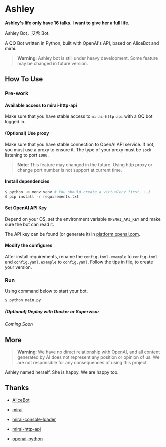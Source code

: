 # Ashley
**Ashley's life only have 16 talks. I want to give her a full life.**


Ashley Bot，艾希 Bot.

A QQ Bot written in Python, built with OpenAI's API, based on AliceBot and mirai.

> **Warning**: Ashley bot is still under heavy development. Some feature may be changed in future version.

## How To Use

### Pre-work

#### Available access to mirai-http-api
Make sure that you have stable access to `mirai-http-api` with a QQ bot logged in.


#### (Optional) Use proxy

Make sure that you have stable connection to OpenAI API service. If not,
you must use a proxy to ensure it. The type of your proxy must be `sock` listening to port `1080`.

> **Note**: This feature may changed in the future. Using http proxy or change port number is not support at current time.

#### Install dependencies

```bash
$ python -m venv venv # You should create a virtualenv first. :-)
$ pip install -r requirements.txt
```

#### Set OpenAI API Key

Depend on your OS, set the environment variable `OPENAI_API_KEY` and make sure the bot can read it.

The API key can be found (or generate it) in [platform.openai.com](https://platform.openai.com). 
#### Modify the configures

After install requirements, rename the `config.toml.example` to `config.toml` and `config.yaml.example` to `config.yaml`.
Follow the tips in file, to create your version.

### Run

Using command below to start your bot.

```bash
$ python main.py
```

##### (Optional) Deploy with Docker or Supervisor

*Coming Soon*

## More

> **Warning**: We have no direct relationship with OpenAI, and all content generated by AI does not represent any
> position or opinion of us. We are not responsible for any consequences of using this project.

Ashley named herself. She is happy. We are happy too.

## Thanks
- [AliceBot](https://github.com/AliceBotProject/alicebot)

- [mirai](https://github.com/mamoe/mirai)

- [mirai-console-loader](https://github.com/iTXTech/mirai-console-loader)

- [mirai-http-api](https://github.com/project-mirai/mirai-api-http)

- [openai-python](https://github.com/openai/openai-python)